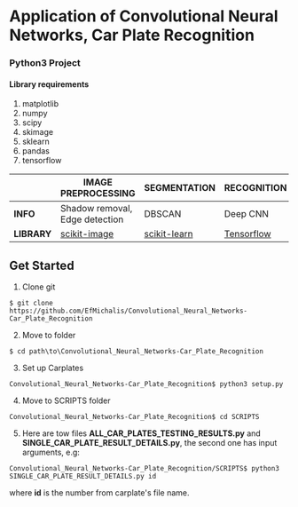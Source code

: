 # Application of Convolutional Neural Networks, Car Plate Recognition

### Python3 Project

#### Library requirements
1. matplotlib
2. numpy
3. scipy
4. skimage
5. sklearn
6. pandas
7. tensorflow

|            |       IMAGE PREPROCESSING       |   SEGMENTATION  | RECOGNITION |
| ---------- | ------------------------------- | ------------ |  ---------- |
| **INFO**   | Shadow removal, Edge detection | DBSCAN   | Deep CNN    |
|**LIBRARY** | [scikit-image](https://github.com/scikit-image)| [scikit-learn](https://github.com/scikit-learn) | [Tensorflow](https://github.com/tensorflow)  |






## Get Started
1. Clone git
```bush
$ git clone https://github.com/EfMichalis/Convolutional_Neural_Networks-Car_Plate_Recognition
```
2. Move to folder
```bush
$ cd path\to\Convolutional_Neural_Networks-Car_Plate_Recognition
```
3. Set up Carplates
```bush
Convolutional_Neural_Networks-Car_Plate_Recognition$ python3 setup.py
```
4. Move to SCRIPTS folder
```bush
Convolutional_Neural_Networks-Car_Plate_Recognition$ cd SCRIPTS
```
5. Here are tow files **ALL_CAR_PLATES_TESTING_RESULTS.py** and **SINGLE_CAR_PLATE_RESULT_DETAILS.py**, the second one has input arguments, e.g:
```bush
Convolutional_Neural_Networks-Car_Plate_Recognition/SCRIPTS$ python3 SINGLE_CAR_PLATE_RESULT_DETAILS.py id
```
where **id** is the number from carplate's file name.
